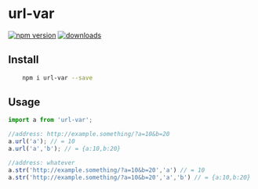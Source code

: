 # url-var

[![npm version](https://badge.fury.io/js/url-var.svg)](https://badge.fury.io/js/url-var)
[![downloads](https://img.shields.io/npm/dm/url-var.svg)](https://badge.fury.io/js/url-var)

## Install

```bash
    npm i url-var --save
```

## Usage

```js
import a from 'url-var';

//address: http://example.something/?a=10&b=20
a.url('a'); // = 10
a.url('a','b'); // = {a:10,b:20}

//address: whatever
a.str('http://example.something/?a=10&b=20','a') // = 10
a.str('http://example.something/?a=10&b=20','a','b') // = {a:10,b:20}

```
